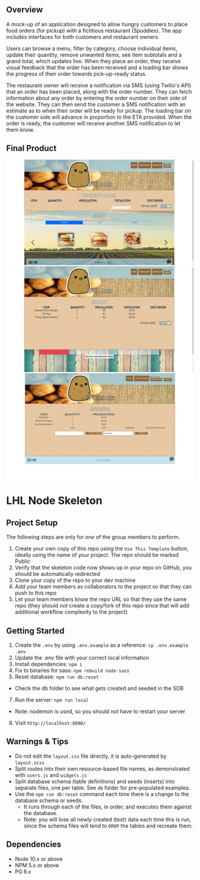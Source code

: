 ## Overview
A mock-up of an application designed to allow hungry customers to place food orders (for pickup) with a fictitious restaurant (Spuddies). The app includes interfaces for both customers and restaurant owners. 

Users can browse a menu, filter by category, choose individual items, update their quantity, remove unwanted items, see item subtotals and a grand total, which updates live. When they place an order, they receive visual feedback that the order has been received and a loading bar shows the progress of their order towards pick-up-ready status. 

The restaurant owner will receive a notification via SMS (using Twilio's API) that an order has been placed, along with the order number. They can fetch information about any order by entering the order number on their side of the website. They can then send the customer a SMS notification with an estimate as to when their order will be ready for pickup. The loading bar on the customer side will advance in proportion to the ETA provided. When the order is ready, the customer will receive another SMS notification to let them know.

## Final Product
!["Menu View"](https://github.com/Rmaceac/midterm-project/blob/master/public/docs/spuddies-front-page.png?raw=true)
!["Order View"](https://github.com/Rmaceac/midterm-project/blob/master/public/docs/spuddies-order-placed.png?raw=true)
!["Restaurant View"](https://github.com/Rmaceac/midterm-project/blob/master/public/docs/spuddies-restaurant-pov.png?raw=true)

LHL Node Skeleton
=========

## Project Setup

The following steps are only for _one_ of the group members to perform.

1. Create your own copy of this repo using the `Use This Template` button, ideally using the name of your project. The repo should be marked Public
2. Verify that the skeleton code now shows up in your repo on GitHub, you should be automatically redirected
3. Clone your copy of the repo to your dev machine
4. Add your team members as collaborators to the project so that they can push to this repo
5. Let your team members know the repo URL so that they use the same repo (they should _not_ create a copy/fork of this repo since that will add additional workflow complexity to the project)


## Getting Started

1. Create the `.env` by using `.env.example` as a reference: `cp .env.example .env`
2. Update the .env file with your correct local information 
3. Install dependencies: `npm i`
4. Fix to binaries for sass: `npm rebuild node-sass`
5. Reset database: `npm run db:reset`
  - Check the db folder to see what gets created and seeded in the SDB
7. Run the server: `npm run local`
  - Note: nodemon is used, so you should not have to restart your server
8. Visit `http://localhost:8080/`

## Warnings & Tips

- Do not edit the `layout.css` file directly, it is auto-generated by `layout.scss`
- Split routes into their own resource-based file names, as demonstrated with `users.js` and `widgets.js`
- Split database schema (table definitions) and seeds (inserts) into separate files, one per table. See `db` folder for pre-populated examples. 
- Use the `npm run db:reset` command each time there is a change to the database schema or seeds. 
  - It runs through each of the files, in order, and executes them against the database. 
  - Note: you will lose all newly created (test) data each time this is run, since the schema files will tend to `DROP` the tables and recreate them.

## Dependencies

- Node 10.x or above
- NPM 5.x or above
- PG 6.x
